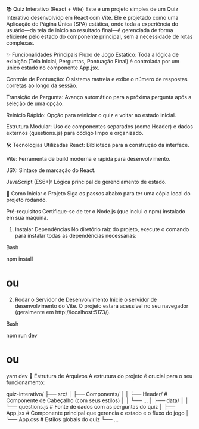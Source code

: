 
📚 Quiz Interativo (React + Vite)
Este é um projeto simples de um Quiz Interativo desenvolvido em React com Vite. Ele é projetado como uma Aplicação de Página Única (SPA) estática, onde toda a experiência do usuário—da tela de início ao resultado final—é gerenciada de forma eficiente pelo estado do componente principal, sem a necessidade de rotas complexas.

✨ Funcionalidades Principais
Fluxo de Jogo Estático: Toda a lógica de exibição (Tela Inicial, Perguntas, Pontuação Final) é controlada por um único estado no componente App.jsx.

Controle de Pontuação: O sistema rastreia e exibe o número de respostas corretas ao longo da sessão.

Transição de Pergunta: Avanço automático para a próxima pergunta após a seleção de uma opção.

Reinício Rápido: Opção para reiniciar o quiz e voltar ao estado inicial.

Estrutura Modular: Uso de componentes separados (como Header) e dados externos (questions.js) para código limpo e organizado.

🛠️ Tecnologias Utilizadas
React: Biblioteca para a construção da interface.

Vite: Ferramenta de build moderna e rápida para desenvolvimento.

JSX: Sintaxe de marcação do React.

JavaScript (ES6+): Lógica principal de gerenciamento de estado.

🚀 Como Iniciar o Projeto
Siga os passos abaixo para ter uma cópia local do projeto rodando.

Pré-requisitos
Certifique-se de ter o Node.js (que inclui o npm) instalado em sua máquina.

1. Instalar Dependências
No diretório raiz do projeto, execute o comando para instalar todas as dependências necessárias:

Bash

npm install
# ou

2. Rodar o Servidor de Desenvolvimento
Inicie o servidor de desenvolvimento do Vite. O projeto estará acessível no seu navegador (geralmente em http://localhost:5173/).

Bash

npm run dev
# ou
yarn dev
📂 Estrutura de Arquivos
A estrutura do projeto é crucial para o seu funcionamento:

quiz-interativo/
├── src/
│   ├── Components/
│   │   ├── Header/          # Componente de Cabeçalho (com seus estilos)
│   │   └── ...
│   ├── data/
│   │   └── questions.js     # Fonte de dados com as perguntas do quiz
│   ├── App.jsx              # Componente principal que gerencia o estado e o fluxo do jogo
│   └── App.css              # Estilos globais do quiz
└── ...